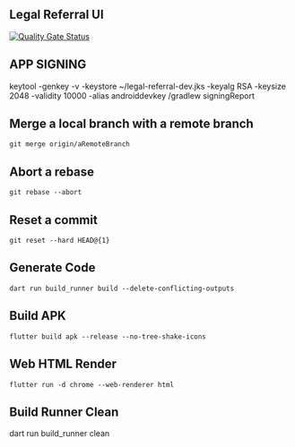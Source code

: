 ## Legal Referral UI

[![Quality Gate Status](https://sonarcloud.io/api/project_badges/measure?project=imrishuroy_legal-referral-ui&metric=alert_status)](https://sonarcloud.io/summary/new_code?id=imrishuroy_legal-referral-ui)

## APP SIGNING
keytool -genkey -v -keystore ~/legal-referral-dev.jks -keyalg RSA -keysize 2048 -validity 10000 -alias androiddevkey
/gradlew signingReport

## Merge a local branch with a remote branch
    git merge origin/aRemoteBranch
    
## Abort a rebase    
    git rebase --abort

## Reset a commit
    git reset --hard HEAD@{1}   

## Generate Code
    dart run build_runner build --delete-conflicting-outputs

## Build APK
    flutter build apk --release --no-tree-shake-icons

## Web HTML Render
    flutter run -d chrome --web-renderer html

## Build Runner Clean
dart run build_runner clean


